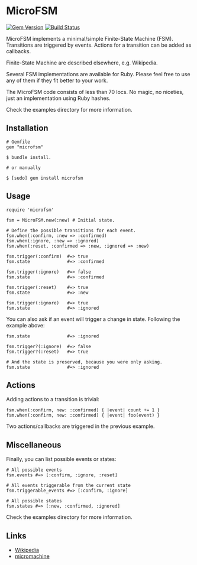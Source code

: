 MicroFSM
========

[![Gem Version](https://badge.fury.io/rb/micrfsm.svg)](https://badge.fury.io/rb/microfsm)
[![Build Status](https://travis-ci.org/matique/microfsm.svg?branch=master)](https://travis-ci.org/matique/microfsm)

MicroFSM implements a minimal/simple Finite-State Machine (FSM).
Transitions are triggered by events.
Actions for a transition can be added as callbacks.

Finite-State Machine are described elsewhere, e.g. Wikipedia.

Several FSM implementations are available for Ruby.
Please feel free to use any of them if they fit better to your work.

The MicroFSM code consists of less than 70 locs.
No magic, no niceties, just an implementation using Ruby hashes.

Check the examples directory for more information.


Installation
------------

~~~~
# Gemfile
gem "microfsm"

$ bundle install.

# or manually

$ [sudo] gem install microfsm
~~~~

Usage
-----

~~~~
require 'microfsm'

fsm = MicroFSM.new(:new) # Initial state.

# Define the possible transitions for each event.
fsm.when(:confirm, :new => :confirmed)
fsm.when(:ignore, :new => :ignored)
fsm.when(:reset, :confirmed => :new, :ignored => :new)

fsm.trigger(:confirm)  #=> true
fsm.state              #=> :confirmed

fsm.trigger(:ignore)   #=> false
fsm.state              #=> :confirmed

fsm.trigger(:reset)    #=> true
fsm.state              #=> :new

fsm.trigger(:ignore)   #=> true
fsm.state              #=> :ignored
~~~~

You can also ask if an event will trigger a change in state. Following
the example above:

~~~~
fsm.state              #=> :ignored

fsm.trigger?(:ignore)  #=> false
fsm.trigger?(:reset)   #=> true

# And the state is preserved, because you were only asking.
fsm.state              #=> :ignored
~~~~

Actions
-------

Adding actions to a transition is trivial:

~~~~
fsm.when(:confirm, new: :confirmed) { |event| count += 1 }
fsm.when(:confirm, new: :confirmed) { |event| foo(event) }
~~~~

Two actions/callbacks are triggered in the previous example.


Miscellaneous
-------------

Finally, you can list possible events or states:

~~~~
# All possible events
fsm.events #=> [:confirm, :ignore, :reset]

# All events triggerable from the current state
fsm.triggerable_events #=> [:confirm, :ignore]

# All possible states
fsm.states #=> [:new, :confirmed, :ignored]
~~~~

Check the examples directory for more information.

Links
-----

- [Wikipedia](https://en.wikipedia.org/wiki/Finite-state_machine)
- [micromachine](https://github.com/soveran/micromachine)
